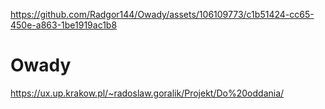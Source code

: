 
https://github.com/Radgor144/Owady/assets/106109773/c1b51424-cc65-450e-a863-1be1919ac1b8
# Owady
https://ux.up.krakow.pl/~radoslaw.goralik/Projekt/Do%20oddania/






